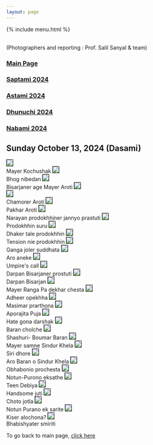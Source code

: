 ```yaml
---
layout: page
---
```


{% include menu.html %}
<div id="fb-root"></div>

<div style="color: orange; font-size:1.5em;font-weight: bold;" id="demo"></div>

<br/>
(Photographers and reporting : Prof. Salil Sanyal &  team)


<h3><a href="/news">Main Page</a> </h3>
<h3><a href="/saptami2024.html">Saptami 2024</a> </h3>
<h3><a href="/astami2024.html">Astami 2024</a> </h3>
<h3><a href="/dhunuchi2024.html">Dhunuchi 2024</a> </h3>
<h3><a href="/nabami2024.html">Nabami 2024</a> </h3>


<h2>Sunday October 13, 2024 (Dasami)</h2>

<img style="border:1px solid black;" src="/images/puja2024/dasami/1dasami.jpg"/><br/>
Mayer Kochushak
<img style="border:1px solid black;" src="/images/puja2024/dasami/2dasami.jpg"/><br/>
Bhog nibedan
<img style="border:1px solid black;" src="/images/puja2024/dasami/2adasami.jpg"/><br/>
Bisarjaner age Mayer Aroti
<img style="border:1px solid black;" src="/images/puja2024/dasami/2bdasami.jpg"/><br/>
<img style="border:1px solid black;" src="/images/puja2024/dasami/2cdasami.jpg"/><br/>
Chamorer Aroti
<img style="border:1px solid black;" src="/images/puja2024/dasami/2ddasami.jpg"/><br/>
Pakhar Aroti
<img style="border:1px solid black;" src="/images/puja2024/dasami/3dasami.jpg"/><br/>
Narayan prodokhhiner jannyo prastuti
<img style="border:1px solid black;" src="/images/puja2024/dasami/4dasami.jpg"/><br/>
Prodokhhin suru
<img style="border:1px solid black;" src="/images/puja2024/dasami/5dasami.jpg"/><br/>
Dhaker tale prodokhhin
<img style="border:1px solid black;" src="/images/puja2024/dasami/6dasami.jpg"/><br/>
Tension nie prodokhhin
<img style="border:1px solid black;" src="/images/puja2024/dasami/8dasami.jpg"/><br/>
Ganga joler suddhata
<img style="border:1px solid black;" src="/images/puja2024/dasami/9dasami.jpg"/><br/>
Aro aneke
<img style="border:1px solid black;" src="/images/puja2024/dasami/10dasami.jpg"/><br/>
Umpire's call
<img style="border:1px solid black;" src="/images/puja2024/dasami/11dasami.jpg"/><br/>
Darpan Bisarjaner prostuti
<img style="border:1px solid black;" src="/images/puja2024/dasami/12dasami.jpg"/><br/>
Darpan Bisarjan
<img style="border:1px solid black;" src="/images/puja2024/dasami/13dasami.jpg"/><br/>
Mayer Ranga Pa dekhar chesta
<img style="border:1px solid black;" src="/images/puja2024/dasami/14dasami.jpg"/><br/>
Adheer opekhha
<img style="border:1px solid black;" src="/images/puja2024/dasami/15dasami.jpg"/><br/>
Masimar prarthona
<img style="border:1px solid black;" src="/images/puja2024/dasami/16dasami.jpg"/><br/>
Aporajita Puja
<img style="border:1px solid black;" src="/images/puja2024/dasami/17dasami.jpg"/><br/>
Hate gona darshak
<img style="border:1px solid black;" src="/images/puja2024/dasami/18dasami.jpg"/><br/>
Baran cholche
<img style="border:1px solid black;" src="/images/puja2024/dasami/19dasami.jpg"/><br/>
Shashuri- Boumar Baran
<img style="border:1px solid black;" src="/images/puja2024/dasami/20dasami.jpg"/><br/>
Mayer samne Sindur Khela
<img style="border:1px solid black;" src="/images/puja2024/dasami/21dasami.jpg"/><br/>
Siri dhore
<img style="border:1px solid black;" src="/images/puja2024/dasami/22dasami.jpg"/><br/>
Aro Baran o Sindur Khela
<img style="border:1px solid black;" src="/images/puja2024/dasami/23dasami.jpg"/><br/>
Obhabonio prochesta
<img style="border:1px solid black;" src="/images/puja2024/dasami/24dasami.jpg"/><br/>
Notun-Purono eksathe
<img style="border:1px solid black;" src="/images/puja2024/dasami/25dasami.jpg"/><br/>
Teen Debiya
<img style="border:1px solid black;" src="/images/puja2024/dasami/26dasami.jpg"/><br/>
Handsome juti
<img style="border:1px solid black;" src="/images/puja2024/dasami/27dasami.jpg"/><br/>
Choto jotla
<img style="border:1px solid black;" src="/images/puja2024/dasami/28dasami.jpg"/><br/>
Notun Purano ek sarite
<img style="border:1px solid black;" src="/images/puja2024/dasami/29dasami.jpg"/><br/>
Kiser alochona?
<img style="border:1px solid black;" src="/images/puja2024/dasami/30dasami.jpg"/><br/>
Bhabishyater smiriti

To go back to main page, <a href="/news">click here</a>
